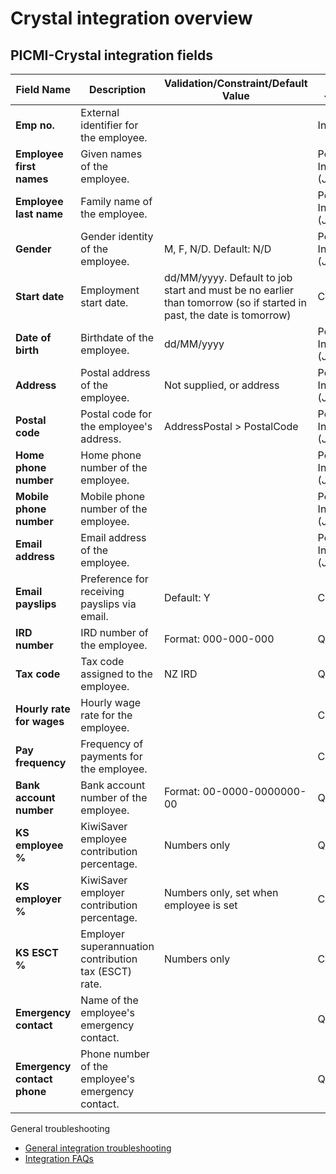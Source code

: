 # Crystal integration overview

## PICMI-Crystal integration fields

| **Field Name**              | **Description**                                       | **Validation/Constraint/Default Value**                                                                             | **Source** {#source}             |
|-----------------------------|-------------------------------------------------------|---------------------------------------------------------------------------------------------------------------------|----------------------------------|
| **Emp no.**                 | External identifier for the employee.                 |                                                                                                                     | Integration                      |
| **Employee first names**    | Given names of the employee.                          |                                                                                                                     | Personal Information (Jobseeker) |
| **Employee last name**      | Family name of the employee.                          |                                                                                                                     | Personal Information (Jobseeker) |
| **Gender**                  | Gender identity of the employee.                      | M, F, N/D. Default: N/D                                                                                             | Personal Information (Jobseeker) |
| **Start date**              | Employment start date.                                | dd/MM/yyyy. Default to job start and must be no earlier than tomorrow (so if started in past, the date is tomorrow) | Contract/Job                     |
| **Date of birth**           | Birthdate of the employee.                            | dd/MM/yyyy                                                                                                          | Personal Information (Jobseeker) |
| **Address**                 | Postal address of the employee.                       | Not supplied, or address                                                                                            | Personal Information (Jobseeker) |
| **Postal code**             | Postal code for the employee's address.               | AddressPostal > PostalCode                                                                                          | Personal Information (Jobseeker) |
| **Home phone number**       | Home phone number of the employee.                    |                                                                                                                     | Personal Information (Jobseeker) |
| **Mobile phone number**     | Mobile phone number of the employee.                  |                                                                                                                     | Personal Information (Jobseeker) |
| **Email address**           | Email address of the employee.                        |                                                                                                                     | Personal Information (Jobseeker) |
| **Email payslips**          | Preference for receiving payslips via email.          | Default: Y                                                                                                          | Crystal                          |
| **IRD number**              | IRD number of the employee.                           | Format: 000-000-000                                                                                                 | Questions                        |
| **Tax code**                | Tax code assigned to the employee.                    | NZ IRD                                                                                                              | Questions                        |
| **Hourly rate for wages**   | Hourly wage rate for the employee.                    |                                                                                                                     | Contract/Job                     |
| **Pay frequency**           | Frequency of payments for the employee.               |                                                                                                                     | Crystal                          |
| **Bank account number**     | Bank account number of the employee.                  | Format: 00-0000-0000000-00                                                                                          | Questions                        |
| **KS employee %**           | KiwiSaver employee contribution percentage.           | Numbers only                                                                                                        | Questions                        |
| **KS employer %**           | KiwiSaver employer contribution percentage.           | Numbers only, set when employee is set                                                                              | Crystal                          |
| **KS ESCT %**               | Employer superannuation contribution tax (ESCT) rate. | Numbers only                                                                                                        | Crystal                          |
| **Emergency contact**       | Name of the employee's emergency contact.             |                                                                                                                     | Questions                        |
| **Emergency contact phone** | Phone number of the employee's emergency contact.     |                                                                                                                     | Questions                        |

<explanation>

General troubleshooting

- [General integration troubleshooting](integrations#troubleshooting)
- [Integration FAQs](../faqs#integrations)

</explanation>

